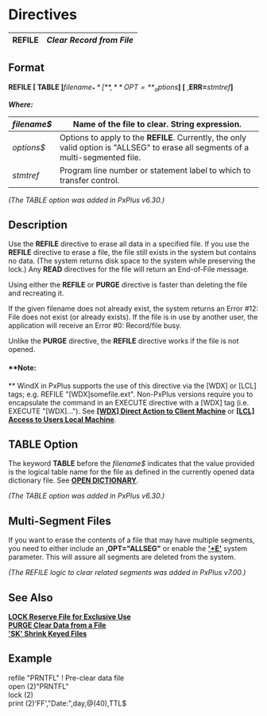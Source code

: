 # Directives 

**REFILE** |  **_Clear Record from File_**  
---|---  
  
##  Format

**REFILE [ TABLE ]**_filename$_ **[** ,**OPT=**_options$_**] [** ,**ERR=**_stmtref_**]**

**_Where:_**

_filename$_ |  Name of the file to clear. String expression.  
---|---  
_options$_ |  Options to apply to the **REFILE**. Currently, the only valid option is "ALLSEG" to erase all segments of a multi-segmented file.  
_stmtref_ |  Program line number or statement label to which to transfer control.  
  
_(The TABLE option was added in PxPlus v6.30.)_

##  Description

Use the **REFILE** directive to erase all data in a specified file. If you use the **REFILE** directive to erase a file, the file still exists in the system but contains no data. (The system returns disk space to the system while preserving the lock.) Any **READ** directives for the file will return an End-of-File message.

Using either the **REFILE** or **PURGE** directive is faster than deleting the file and recreating it.

If the given filename does not already exist, the system returns an Error #12: File does not exist (or already exists). If the file is in use by another user, the application will receive an Error #0: Record/file busy.

Unlike the **PURGE** directive, the **REFILE** directive works if the file is not opened.

#### **Note:  
** WindX in PxPlus supports the use of this directive via the [WDX] or [LCL] tags; e.g. REFILE "[WDX]somefile.ext". Non-PxPlus versions require you to encapsulate the command in an EXECUTE directive with a [WDX] tag (i.e. EXECUTE "[WDX]..."). See [**[WDX] Direct Action to Client Machine**](../command_tags/wdx.htm) or **[[LCL] Access to Users Local Machine](../command_tags/lcl.htm)**.

##  TABLE Option

The keyword **TABLE** before the _filename$_ indicates that the value provided is the logical table name for the file as defined in the currently opened data dictionary file. See [**OPEN DICTIONARY**](open.htm#Dictionary).

_(The TABLE option was added in PxPlus v6.30.)_

## Multi-Segment Files

If you want to erase the contents of a file that may have multiple segments, you need to either include an **,OPT="ALLSEG"** or enable the **['+E'](../parameters/pluse.md)** system parameter. This will assure all segments are deleted from the system.

_(The REFILE logic to clear related segments was added in PxPlus v7.00.)_

##  See Also

[**LOCK Reserve File for Exclusive Use**](lock.md)  
[**PURGE Clear Data from a File**](purge.md)  
**['SK' Shrink Keyed Files](../parameters/sk.md)**

##  Example

refile "PRNTFL" ! Pre-clear data file  
open (2)"PRNTFL"  
lock (2)  
print (2)'FF',"Date:",day,@(40),TTL$
